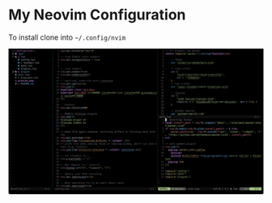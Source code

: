 # My Neovim Configuration

To install clone into `~/.config/nvim` 

![Neovim Preview](preview.png "Neovim Preview")


